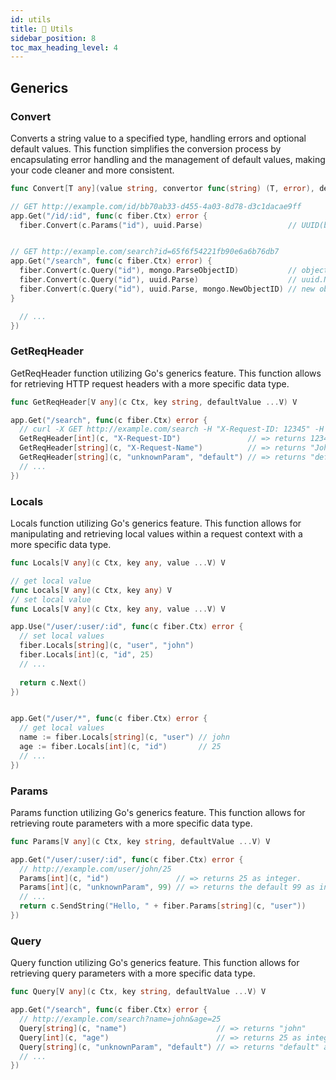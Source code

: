 ```yaml
---
id: utils
title: 🧰 Utils
sidebar_position: 8
toc_max_heading_level: 4
---
```


## Generics

### Convert

Converts a string value to a specified type, handling errors and optional default values.
This function simplifies the conversion process by encapsulating error handling and the management of default values, making your code cleaner and more consistent.

```go title="Signature"
func Convert[T any](value string, convertor func(string) (T, error), defaultValue ...T) (*T, error)
```

```go title="Example"
// GET http://example.com/id/bb70ab33-d455-4a03-8d78-d3c1dacae9ff
app.Get("/id/:id", func(c fiber.Ctx) error {
  fiber.Convert(c.Params("id"), uuid.Parse)                   // UUID(bb70ab33-d455-4a03-8d78-d3c1dacae9ff), nil


// GET http://example.com/search?id=65f6f54221fb90e6a6b76db7
app.Get("/search", func(c fiber.Ctx) error) {
  fiber.Convert(c.Query("id"), mongo.ParseObjectID)           // objectid(65f6f54221fb90e6a6b76db7), nil
  fiber.Convert(c.Query("id"), uuid.Parse)                    // uuid.Nil, error(cannot parse given uuid)
  fiber.Convert(c.Query("id"), uuid.Parse, mongo.NewObjectID) // new object id generated and return nil as error.
}

  // ...
})
```

### GetReqHeader

GetReqHeader function utilizing Go's generics feature.
This function allows for retrieving HTTP request headers with a more specific data type.

```go title="Signature"
func GetReqHeader[V any](c Ctx, key string, defaultValue ...V) V
```

```go title="Example"
app.Get("/search", func(c fiber.Ctx) error {
  // curl -X GET http://example.com/search -H "X-Request-ID: 12345" -H "X-Request-Name: John"
  GetReqHeader[int](c, "X-Request-ID")               // => returns 12345 as integer.
  GetReqHeader[string](c, "X-Request-Name")          // => returns "John" as string.
  GetReqHeader[string](c, "unknownParam", "default") // => returns "default" as string.
  // ...
})
```

### Locals

Locals function utilizing Go's generics feature.
This function allows for manipulating and retrieving local values within a request context with a more specific data type.

```go title="Signature"
func Locals[V any](c Ctx, key any, value ...V) V

// get local value
func Locals[V any](c Ctx, key any) V
// set local value
func Locals[V any](c Ctx, key any, value ...V) V
```

```go title="Example"
app.Use("/user/:user/:id", func(c fiber.Ctx) error {
  // set local values
  fiber.Locals[string](c, "user", "john")
  fiber.Locals[int](c, "id", 25)
  // ...
  
  return c.Next()
})


app.Get("/user/*", func(c fiber.Ctx) error {
  // get local values
  name := fiber.Locals[string](c, "user") // john
  age := fiber.Locals[int](c, "id")       // 25
  // ...
})
```

### Params

Params function utilizing Go's generics feature.
This function allows for retrieving route parameters with a more specific data type.

```go title="Signature"
func Params[V any](c Ctx, key string, defaultValue ...V) V
```

```go title="Example"
app.Get("/user/:user/:id", func(c fiber.Ctx) error {
  // http://example.com/user/john/25
  Params[int](c, "id")               // => returns 25 as integer.
  Params[int](c, "unknownParam", 99) // => returns the default 99 as integer.
  // ...
  return c.SendString("Hello, " + fiber.Params[string](c, "user"))
})
```

### Query

Query function utilizing Go's generics feature.
This function allows for retrieving query parameters with a more specific data type.

```go title="Signature"
func Query[V any](c Ctx, key string, defaultValue ...V) V
```

```go title="Example"
app.Get("/search", func(c fiber.Ctx) error {
  // http://example.com/search?name=john&age=25
  Query[string](c, "name")                    // => returns "john"
  Query[int](c, "age")                        // => returns 25 as integer.
  Query[string](c, "unknownParam", "default") // => returns "default" as string.
  // ...
})
```
